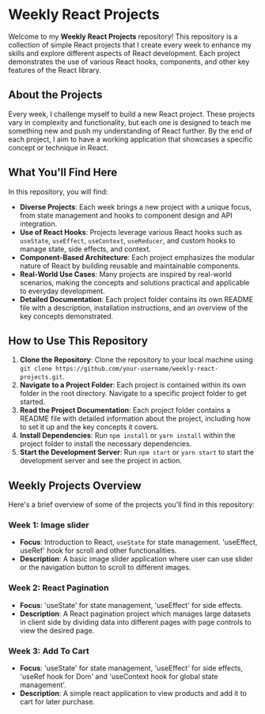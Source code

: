 # Weekly React Projects

Welcome to my **Weekly React Projects** repository! This repository is a collection of simple React projects that I create every week to enhance my skills and explore different aspects of React development. Each project demonstrates the use of various React hooks, components, and other key features of the React library.

## About the Projects

Every week, I challenge myself to build a new React project. These projects vary in complexity and functionality, but each one is designed to teach me something new and push my understanding of React further. By the end of each project, I aim to have a working application that showcases a specific concept or technique in React.

## What You'll Find Here

In this repository, you will find:

- **Diverse Projects**: Each week brings a new project with a unique focus, from state management and hooks to component design and API integration.
- **Use of React Hooks**: Projects leverage various React hooks such as `useState`, `useEffect`, `useContext`, `useReducer`, and custom hooks to manage state, side effects, and context.
- **Component-Based Architecture**: Each project emphasizes the modular nature of React by building reusable and maintainable components.
- **Real-World Use Cases**: Many projects are inspired by real-world scenarios, making the concepts and solutions practical and applicable to everyday development.
- **Detailed Documentation**: Each project folder contains its own README file with a description, installation instructions, and an overview of the key concepts demonstrated.

## How to Use This Repository

1. **Clone the Repository**: Clone the repository to your local machine using `git clone https://github.com/your-username/weekly-react-projects.git`.
2. **Navigate to a Project Folder**: Each project is contained within its own folder in the root directory. Navigate to a specific project folder to get started.
3. **Read the Project Documentation**: Each project folder contains a README file with detailed information about the project, including how to set it up and the key concepts it covers.
4. **Install Dependencies**: Run `npm install` or `yarn install` within the project folder to install the necessary dependencies.
5. **Start the Development Server**: Run `npm start` or `yarn start` to start the development server and see the project in action.

## Weekly Projects Overview

Here's a brief overview of some of the projects you'll find in this repository:

### Week 1: Image slider
- **Focus**: Introduction to React, `useState` for state management. 'useEffect, useRef' hook for scroll and other functionalities.
- **Description**: A basic image slider application where user can use slider or the navigation button to scroll to different images.

### Week 2: React Pagination
- **Focus**: 'useState' for state management, 'useEffect' for side effects.
- **Description**: A React pagination project which manages large datasets in client side by dividing data into different pages with page controls to view the desired page.

### Week 3: Add To Cart
- **Focus**: 'useState' for state management, 'useEffect' for side effects, 'useRef hook for Dom' and 'useContext hook for global state management'.
- **Description**: A simple react application to view products and add it to cart for later purchase.
